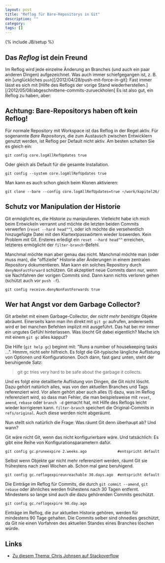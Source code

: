```yaml
---
layout: post
title: "Reflog für Bare-Repositorys in Git"
description: ""
category: 
tags: []
---
```


{% include JB/setup %}

Das *Reflog* ist dein Freund
----------------------------

Im Reflog wird jede einzelne Änderung an Branches (und auch ein paar
anderen Dingen) aufgezeichnet. Was auch immer schiefgegangen ist,
z. B. ein [unglückliches `push`][/2012/04/28/push-mit-force-in-git]:
Fast immer lässt es sich mit [Hilfe des Reflogs der vorige Stand wiederherstellen.][/2012/05/08/abgeschnittene-commits-zurueckholen]
Es ist also gut, ein Reflog zu haben, aber:

Achtung: Bare-Repositorys haben oft kein Reflog!
------------------------------------------------

Für normale Repository mit Workspace ist das Reflog in der Regel
aktiv. Für sogenannte *Bare Repositorys*, die zum Austausch zwischen
Entwicklern genutzt werden, ist Reflog per Default nicht aktiv.
Am besten schalten Sie es gleich ein:

	git config core.logAllRefUpdates true

Oder gleich als Default für die gesamte Installation.

	git config --system core.logAllRefUpdates true

Man kann es auch schon gleich beim Klonen aktivieren:

	git clone --bare --config core.logAllRefUpdates=true ~/work/kapitel26/	

Schutz vor Manipulation der Historie
------------------------------------

Git ermöglicht es, die Historie zu manipulieren. Vielleicht habe ich mich
beim Entwickeln verrannt und möchte die letzten beiden Commits verwerfen 
(`reset --hard head^^`), oder ich möchte die versehentlich hinzugefügte
Datei mit den Klartextpasswörtern wieder loswerden. Kein Problem mit Git.
Ersteres erledigt ein `reset --hard head^^` erreichen, letzteres
ermöglicht der `filter-branch`-Befehl.

Manchmal möchte man aber genau das nicht. Manchmal möchte man
(oder muss man), die "offizielle" Historie aller Änderungen in einem
zentralen Repository dokumentieren. Man kann ein solches Repository 
durch `denyNonFastForward` schützen. Git akzeptiert neue Commits
dann nur, wenn sie Nachfahren der vorigen Commits sind. Dann kann nichts
verloren gehen (schützt auch vor `push -f`).

	git config receive.denyNonFastForwards true
	
Wer hat Angst vor dem Garbage Collector?
----------------------------------------

Git arbeitet mit einem Garbage-Collector, der *nicht mehr benötigte* Objekte 
abräumt. Einerseits kann man ihn direkt mit `git gc` aufrufen,
andererseits wird er bei manchen Befehlen implizit mit ausgeführt.
Das hat bei mir immer ein ungutes Gefühl hinterlassen.
Was löscht Git dabei eigentlich? Mache ich mit einem
`git gc` alles kapput?

Die Hilfe (`git help gc`) beginnt mit: 
"Runs a number of housekeeping tasks ...". Hmmm, nicht sehr hilfreich.
Es folgt die Git-typische längliche Auflistung von Optionen und Konfigurationen.
Doch dann, fast ganz unten, steht der beruhigende Satz:

>	git gc tries very hard to be safe about the garbage it collects.

Und es folgt eine detaillierte Auflistung von Dingen, die Git
nicht löscht. Dazu gehört natürlich alles, was von den aktuellen Branches 
und Tags referenziert wird. Vor allem gehört aber auch alles (!) dazu, was 
im Reflog referenziert wird, so dass man Fehler, die man beispielsweise
mit `reset`, `amend`, `rebase` oder `branch -d` gemacht hat, mit Hilfe des 
Reflogs leicht wieder korrigieren kann. `filter-branch` speichert die 
Original-Commits in `refs/original`. Auch diese werden nicht abgeräumt.

Nun stellt sich natürlich die Frage: Was räumt Git denn überhaupt ab? Und wann?

Git wäre nicht Git, wenn das nicht konfigurierbare wäre. Und tatsächlich:
Es gibt eine Reihe von Konfigurationsparametern dafür.

	git config gc.pruneexpire 2.weeks.ago              #entspricht default

Selbst wenn Objekte gar nicht mehr referenziert werden, räumt Git sie
frühestens nach zwei Wochen ab. Schon mal ganz beruhigend.

	git config gc.reflogexpireunreachable 30.days.ago  #entspricht default

Die Einträge im Reflog für Commits, die durch `git commit --amend`, `git rebase` 
oder ähnliches werden frühestens nach 30 Tagen entfernt. Mindestens so lange
sind auch die dazu gehörenden Commits geschützt. 
	
	git config gc.reflogexpire 90.day.ago

Einträge im Reflog, die zur aktuellen Historie gehören, werden für mindestens
90 Tage gehalten. Die Commits selber sind ohnedies geschützt, da Git nie
einen Vorfahren des aktuellen Standes eines Branches löschen würde.

Links
-----

* [Zu diesem Thema: Chris Johnsen auf Stackoverflow][1]

  [1]: http://stackoverflow.com/questions/3876206/how-do-i-view-a-git-repos-recieve-history

